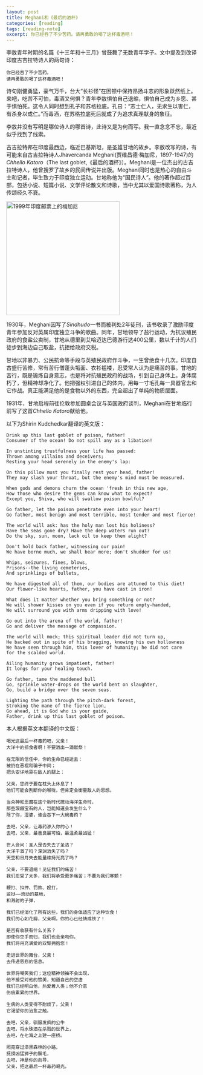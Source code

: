 ```yaml
---
layout: post
title: Meghani和《最后的酒杯》
categories: [reading]
tags: [reading-note]
excerpt: 你已经吞了不少苦药。请再勇敢的喝了这杯毒酒吧！
---
```


李敖青年时期的名篇《十三年和十三月》曾鼓舞了无数青年学子。文中提及到改译印度古吉拉特诗人的两句诗：
```
你已经吞了不少苦药。
请再勇敢的喝了这杯毒酒吧！
```
诗句刚健勇猛，豪气万千，台大“长衫怪”在困顿中保持昂扬斗志的形象跃然纸上。来吧，吃苦不可怕，毒酒又何惧？青年李敖惧怕自己退缩，惧怕自己成为乡愿、甚于惧怕死。这令人同时想到孔子和苏格拉底。孔曰：“志士仁人，无求生以害仁，有杀身以成仁。”而毒酒，在苏格拉底死后就成了为追求真理献身的象征。

李敖并没有写明是哪位诗人的哪首诗，此诗又是为何而写。我一直念念不忘，最近似乎找到了线索。

古吉拉特邦在印度最西边，临近巴基斯坦，是圣雄甘地的故乡。李敖改写的诗，有可能来自古吉拉特诗人Jhavercanda Meghani(贾维昌德·梅加尼，1897-1947)的*Chhello Katoro*（The last goblet,《最后的酒杯》）。Meghani是一位杰出的古吉拉特诗人，他曾搜罗了故乡的民间传说并出版。Meghani同时也是热心的自由斗士和记者，毕生致力于印度独立运动。甘地称他为“国民诗人”。他的著作超过百部，包括小说、短篇小说、文学评论散文和诗歌，当中尤其以爱国诗歌著称，为人传颂经久不衰。

<img alt="1999年印度邮票上的梅加尼" src="../assets/Jhaverchand_Meghani_1999_stamp_of_India.jpeg" style="width: 300px" />

1930年，Meghani因写了*Sindhudo*一书而被判处2年徒刑，该书收录了激励印度青年参加反对英属印度独立斗争的歌曲。同年，甘地领导了盐行运动，为抗议殖民政府的食盐公卖制，甘地从德里到艾哈迈达巴德游行达400公里，数以千计的人们徒步到海边自己取盐，抗拒给政府交税。

甘地以非暴力、公民抗命等手段与英殖民政府作斗争，一生曾绝食十几次。印度自古盛行苦修，常有苦行僧蓬头垢面、衣衫褴褛，忍受常人认为是痛苦的事。甘地的苦行，既是锻炼自身意志，也是将对抗殖民政府的战场，引到自己身体上。身体腐朽了，但精神却净化了。他把强权引进自己的体内，用每一寸毛孔每一具器官去和它作战。真正能满足他的是食物以外的东西，完全超出了单纯的物质层面。

1931年，甘地启程前往伦敦参加圆桌会议与英国政府谈判，Meghani在甘地临行前写了这首*Chhello Katoro*献给他。

以下为Shirin Kudchedkar翻译的英文版：

```
Drink up this last goblet of poison, father!
Consumer of the ocean! Do not spill any as a libation!

In unstinting trustfulness your life has passed:
Thrown among villains and deceivers;
Resting your head serenely in the enemy's lap:

On this pillow must you finally rest your head, father!
They may slash your throat, but the enemy's mind must be measured.

When gods and demons churn the ocean 'fresh in this new age,
How those who desire the gems can know what to expect?
Except you, Shiva, who will swallow poison bowlful?

Go father, let the poison penetrate even into your heart!
Go father, most benign and most terrible, most tender and most fierce!

The world will ask: has the holy man lost his holiness?
Have the seas gone dry? Have the deep waters run out?
Do the sky, sun, moon, lack oil to keep them alight?

Don't hold back father, witnessing our pain!
We have borne much, we shall bear more; don't shudder for us!

Whips, seizures, fines, blows,
Prisons--the living cemeteries,
And sprinklings of bullets,

We have digested all of them, our bodies are attuned to this diet!
Our flower-like hearts, father, you have cast in iron!

What does it matter whether you bring something or not?
We will shower kisses on you even if you return empty-handed,
We will surround you with arms dripping with love!

Go out into the arena of the world, father!
Go and deliver the message of compassion.

The world will mock; this spiritual leader did not turn up,
He backed out in spite of his bragging, knowing his own hollowness
We have seen through him, this lover of humanity; he did not care
for the scalded world.

Ailing humanity grows impatient, father!
It longs for your healing touch.

Go father, tame the maddened bull
Go, sprinkle water-drops on the world bent on slaughter,
Go, build a bridge over the seven seas.

Lighting the path through the pitch-dark forest,
Stroking the mane of the fierce lion,
Go ahead, it is God who is your guide,
Father, drink up this last goblet of poison.
```

本人根据英文本翻译的中文版：
```
喝光这最后一杯毒药吧，父亲！
大洋中的掠食者啊！不要洒出一滴献祭！

在无限的信任中，你的生命已经逝去：
被扔在恶棍和骗子中间；
把头安详地靠在敌人的腿上：

父亲，您终于要在枕头上休息了！
他们可能会割断你的喉咙，但肯定会衡量敌人的思想。

当众神和恶魔在这个新时代搅动海洋生命时，
那些觊觎宝石的人，岂能知道会发生什么？
除了你，湿婆，谁会吞下一大碗毒药？

去吧，父亲，让毒药渗入你的心！
去吧，父亲，最善良最可怕，最温柔最凶猛！

世人会问：圣人是否失去了圣洁？
大洋干涸了吗？深渊消失了吗？
天空和日月失去能量维持光亮了吗？

父亲，不要退缩！见证我们的痛苦！
我们忍受了太多，我们将承受更多痛苦；不要为我们寒颤！

鞭打、扣押、罚款、殴打，
监狱——流动的墓地，
和溅射的子弹，

我们已经消化了所有这些，我们的身体适应了这种饮食！
我们的心如花瓣，父亲啊，你的心已经铸成铁了！

是否有收获有什么关系？
即使你空手而归，我们也会亲吻你，
我们将用充满爱的双臂拥抱您！

走进世界的舞台，父亲！
去传递慈悲的信息。

世界将嘲笑我们；这位精神领袖不会出现，
他不接受对他的赞美，知道自己的空虚
我们已经明白他，热爱着人类；他不介意
伤痕累累的世界。

生病的人类变得不耐烦了，父亲！
它渴望你的治愈之触。

去吧，父亲，驯服发疯的公牛
去吧，将水珠洒在杀戮的世界上，
去吧，在七海之上建一座桥。

照亮穿过漆黑森林的小路，
抚摸凶猛狮子的鬃毛，
去吧，神是你的向导，
父亲，把这最后一杯毒药喝光。
```
